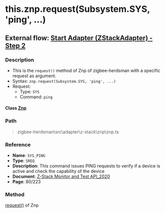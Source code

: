 # this.znp.request(Subsystem.SYS, 'ping', ...)

## External flow: [Start Adapter (ZStackAdapter) - Step 2](5_3_4_3_start_adapter_(zstackadapter).md)

### Description
- This is the `request()` method of Znp of zigbee-herdsman with a specific request as argument.
- Syntax: `znp.request(Subsystem.SYS, 'ping', ...)`
- Request:
  - Type: `SYS`
  - Command: `ping`
  
#### Class [Znp](...)

### Path
> zigbee-herdsman\src\adapter\z-stack\znp\znp.ts

### Reference
- **Name**: `SYS_PING` 
- **Type**: `SREQ`
- **Description**: This command issues PING requests to verify if a device is active and check the capability of the device
- **Document**: [Z-Stack Monitor and Test API_2020](https://drive.google.com/file/d/1y9t4c9erLgI0HNlFCsCABP23IFJd_A_n/view?usp=sharing)
- **Page**: 80/223

### Method
[request()]() of Znp